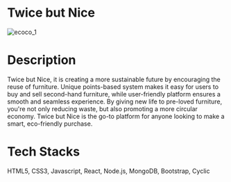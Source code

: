 # Twice but Nice
![ecoco_1](https://user-images.githubusercontent.com/57603437/236152354-4f853977-9841-4e3b-8567-8c152c99d9ce.png)
# Description
Twice but Nice, it is creating a more sustainable future by encouraging the reuse of furniture. Unique points-based system makes it easy for users to buy and sell second-hand furniture, while user-friendly platform ensures a smooth and seamless experience. By giving new life to pre-loved furniture, you're not only reducing waste, but also promoting a more circular economy. Twice but Nice is the go-to platform for anyone looking to make a smart, eco-friendly purchase.
# Tech Stacks
HTML5, CSS3, Javascript, React, Node.js, MongoDB, Bootstrap, Cyclic
